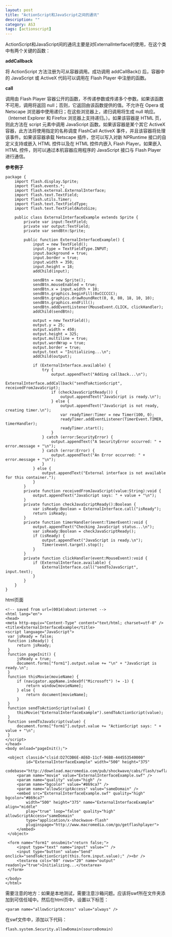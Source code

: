 ```yaml
---
layout: post
title: "ActionScript和JavaScript之间的通讯"
description: ""
category: AS3
tags: [actionscript]
---
```




ActionScript和JavaScript间的通讯主要是对ExternalInterface的使用，在这个类中有两个关键的函数：

**addCallback**

将 ActionScript 方法注册为可从容器调用。成功调用 addCallBack() 后，容器中的 JavaScript 或 ActiveX 代码可以调用在 Flash Player 中注册的函数。 

**call**

调用由 Flash Player 容器公开的函数，不传递参数或传递多个参数。如果该函数不可用，调用将返回 null；否则，它返回由该函数提供的值。不允许在 Opera 或 Netscape 浏览器中使用递归；在这些浏览器上，递归调用将生成 null 响应。（Internet Explorer 和 Firefox 浏览器上支持递归。）。如果该容器是 HTML 页，则此方法在 script 元素中调用 JavaScript 函数。如果该容器是某个其它 ActiveX 容器，此方法将使用指定的名称调度 FlashCall ActiveX 事件，并且该容器将处理该事件。如果该容器承载 Netscape 插件，您可以写入对新 NPRuntime 接口的自定义支持或嵌入 HTML 控件以及在 HTML 控件内嵌入 Flash Player。如果嵌入 HTML 控件，则可以通过本机容器应用程序的 JavaScript 接口与 Flash Player 进行通信。


**参考例子**


	package {
		import flash.display.Sprite;
		import flash.events.*;
		import flash.external.ExternalInterface;
		import flash.text.TextField;
		import flash.utils.Timer;
		import flash.text.TextFieldType;
		import flash.text.TextFieldAutoSize;

		public class ExternalInterfaceExample extends Sprite {
			private var input:TextField;
			private var output:TextField;
			private var sendBtn:Sprite;

			public function ExternalInterfaceExample() {
				input = new TextField();
				input.type = TextFieldType.INPUT;
				input.background = true;
				input.border = true;
				input.width = 350;
				input.height = 18;
				addChild(input);

				sendBtn = new Sprite();
				sendBtn.mouseEnabled = true;
				sendBtn.x = input.width + 10;
				sendBtn.graphics.beginFill(0xCCCCCC);
				sendBtn.graphics.drawRoundRect(0, 0, 80, 18, 10, 10);
				sendBtn.graphics.endFill();
				sendBtn.addEventListener(MouseEvent.CLICK, clickHandler);
				addChild(sendBtn);

				output = new TextField();
				output.y = 25;
				output.width = 450;
				output.height = 325;
				output.multiline = true;
				output.wordWrap = true;
				output.border = true;
				output.text = "Initializing...\n";
				addChild(output);

				if (ExternalInterface.available) {
					try {
						output.appendText("Adding callback...\n");
						ExternalInterface.addCallback("sendToActionScript", receivedFromJavaScript);
						if (checkJavaScriptReady()) {
							output.appendText("JavaScript is ready.\n");
						} else {
							output.appendText("JavaScript is not ready, creating timer.\n");
							var readyTimer:Timer = new Timer(100, 0);
							readyTimer.addEventListener(TimerEvent.TIMER, timerHandler);
							readyTimer.start();
						}
					} catch (error:SecurityError) {
						output.appendText("A SecurityError occurred: " + error.message + "\n");
					} catch (error:Error) {
						output.appendText("An Error occurred: " + error.message + "\n");
					}
				} else {
					output.appendText("External interface is not available for this container.");
				}
			}
			private function receivedFromJavaScript(value:String):void {
				output.appendText("JavaScript says: " + value + "\n");
			}
			private function checkJavaScriptReady():Boolean {
				var isReady:Boolean = ExternalInterface.call("isReady");
				return isReady;
			}
			private function timerHandler(event:TimerEvent):void {
				output.appendText("Checking JavaScript status...\n");
				var isReady:Boolean = checkJavaScriptReady();
				if (isReady) {
					output.appendText("JavaScript is ready.\n");
					Timer(event.target).stop();
				}
			}
			private function clickHandler(event:MouseEvent):void {
				if (ExternalInterface.available) {
					ExternalInterface.call("sendToJavaScript", input.text);
				}
			}
		}
	}

	
html页面


	<!-- saved from url=(0014)about:internet -->
	<html lang="en">
	<head>
	<meta http-equiv="Content-Type" content="text/html; charset=utf-8" />
	<title>ExternalInterfaceExample</title>
	<script language="JavaScript">
	 var jsReady = false;
	 function isReady() {
		 return jsReady;
	 }
	 function pageInit() {
		 jsReady = true;
		 document.forms["form1"].output.value += "\n" + "JavaScript is ready.\n";
	 }
	 function thisMovie(movieName) {
		 if (navigator.appName.indexOf("Microsoft") != -1) {
			 return window[movieName];
		 } else {
			 return document[movieName];
		 }
	 }
	 function sendToActionScript(value) {
		 thisMovie("ExternalInterfaceExample").sendToActionScript(value);
	 }
	 function sendToJavaScript(value) {
		 document.forms["form1"].output.value += "ActionScript says: " + value + "\n";
	 }
	</script>
	</head>
	<body onload="pageInit();">

	 <object classid="clsid:D27CDB6E-AE6D-11cf-96B8-444553540000"
			 id="ExternalInterfaceExample" width="500" height="375"
			 codebase="http://download.macromedia.com/pub/shockwave/cabs/flash/swflash.cab">
		 <param name="movie" value="ExternalInterfaceExample.swf" />
		 <param name="quality" value="high" />
		 <param name="bgcolor" value="#869ca7" />
		 <param name="allowScriptAccess" value="sameDomain" />
		 <embed src="ExternalInterfaceExample.swf" quality="high" bgcolor="#869ca7"
			 width="500" height="375" name="ExternalInterfaceExample" align="middle"
			 play="true" loop="false" quality="high" allowScriptAccess="sameDomain"
			 type="application/x-shockwave-flash"
			 pluginspage="http://www.macromedia.com/go/getflashplayer">
		 </embed>
	 </object>

	 <form name="form1" onsubmit="return false;">
		 <input type="text" name="input" value="" />
		 <input type="button" value="Send" onclick="sendToActionScript(this.form.input.value);" /><br />
		 <textarea cols="60" rows="20" name="output" readonly="true">Initializing...</textarea>
	 </form>

	</body>
	</html>


需要注意的地方：如果是本地测试，需要注意沙箱问题。应该将swf所在文件夹添加到可信任域中。然后在html页中，设置以下标签：

	<param name="allowScriptAccess" value="always" />
	
在swf文件中，添加以下代码：

	flash.system.Security.allowDomain(sourceDomain)

	



